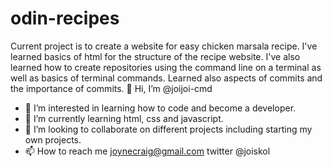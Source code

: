 # odin-recipes
Current project is to create a website for easy chicken marsala recipe. I've learned basics of html for the structure of the recipe website. I've also learned how to create repositories using the command line on a terminal as well as basics of terminal commands. 
Learned also aspects of commits and the importance of commits. 
 👋 Hi, I’m @joijoi-cmd
- 👀 I’m interested in learning how to code and become a developer. 
- 🌱 I’m currently learning html, css and javascript.   
- 💞️ I’m looking to collaborate on different projects including starting my own projects. 
- 📫 How to reach me joynecraig@gmail.com twitter @joiskol 
